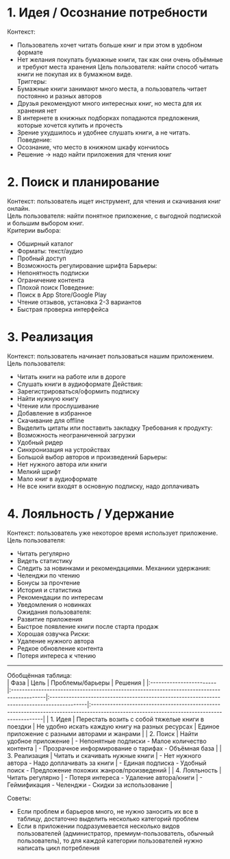 # 1. Идея / Осознание потребности   
Контекст:
- Пользователь хочет читать больше книг и при этом в удобном формате   
- Нет желания покупать бумажные книги, так как они очень объёмные и требуют места хранения
Цель пользователя: найти способ читать книги не покупая их в бумажном виде.   
Триггеры:   
- Бумажные книги занимают много места, а пользователь читает постоянно и разных авторов   
- Друзья рекомендуют много интересных книг, но места для их хранения нет   
- В интернете в книжных подборках попадаются предложения, которые хочется купить и прочесть   
- Зрение ухудшилось и удобнее слушать книги, а не читать.   
Поведение:   
- Осознание, что место в книжном шкафу кончилось   
- Решение → надо найти приложения для чтения книг   
# 2. Поиск и планирование   
Контекст: пользователь ищет инструмент, для чтения и скачивания книг онлайн.   
Цель пользователя: найти понятное приложение, с выгодной подпиской и большим выбором книг.   
Критерии выбора:   
- Обширный каталог   
- Форматы: текст/аудио   
- Пробный доступ   
- Возможность регулирование шрифта
Барьеры:   
- Непонятность подписки   
- Ограничение контента   
- Плохой поиск
Поведение:   
- Поиск в App Store/Google Play   
- Чтение отзывов, установка 2-3 вариантов   
- Быстрая проверка интерфейса    
# 3. Реализация   
Контекст: пользователь начинает пользоваться нашим приложением.   
Цель пользователя:   
- Читать книги на работе или в дороге   
- Слушать книги в аудиоформате
Действия:   
- Зарегистрироваться/оформить подписку   
- Найти нужную книгу   
- Чтение или прослушивание   
- Добавление в избранное   
- Скачивание для offline   
- Выделить цитаты или поставить закладку
Требования к продукту:   
- Возможность неограниченной загрузки   
- Удобный ридер   
- Синхронизация на устройствах   
- Большой выбор авторов и произведений
Барьеры:   
- Нет нужного автора или книги   
- Мелкий шрифт   
- Мало книг в аудиоформате   
- Не все книги входят в основную подписку, надо доплачивать   
# 4. Лояльность / Удержание   
Контекст: пользователь уже некоторое время использует приложение.   
Цель пользователя:   
- Читать регулярно   
- Видеть статистику   
- Следить за новинками и рекомендациями.
Механики удержания:   
- Челенджи по чтению   
- Бонусы за прочтение   
- История и статистика   
- Рекомендации по интересам   
- Уведомления о новинках   
Ожидания пользователя:
- Развитие приложения   
- Быстрое появление книги после старта продаж   
- Хорошая озвучка
Риски:   
- Удаление нужного автора   
- Редкое обновление контента   
- Потеря интереса к чтению   
 --- 

Обобщённая таблица:   
|                    Фаза |                                                                                      Цель |                                                                           Проблемы/барьеры |                                                                                                                                   Решения |
|:------------------------|:------------------------------------------------------------------------------------------|:-------------------------------------------------------------------------------------------|:------------------------------------------------------------------------------------------------------------------------------------------|
|                 1. Идея |                                          Перестать возить с собой тяжелые книги в поездки |                                           Не удобно искать каждую книгу на разных ресурсах |                                                                                            Единое приложение с разными авторами и жанрами |
|                2. Поиск |                                                                  Найти удобное приложение |                                          - Непонятные подписки - Малое количество контента |                                                                                     - Прозрачное информирование о тарифах - Объёмная база |
|           3. Реализация |                                                           Читать и скачивать нужные книги |                                           - Нет нужного автора - Надо доплачивать за книги |                                                               - Единая подписка - Удобный поиск - Предложение похожих жанров/произведений |
|           4. Лояльность |                                                                          Читать регулярно |                                                  - Потеря интереса - Удаление автора/книги |                                                                                       - Геймификация - Челенджи - Скидки за использование |

Советы:    
- Если проблем и барьеров много, не нужно заносить их все в таблицу, достаточно выделить несколько категорий проблем   
- Если в приложении подразумевается несколько видов пользователей (администратор, премиум-пользователь, обычный пользователь), то для каждой категории пользователей нужно написать цикл потребления   
   
   
